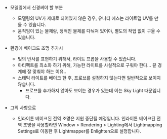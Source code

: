 * 모델링에서 신경써야 할 부분
    * 모델링의 UV가 제대로 되어있지 않은 경우, 유니티 에스는 라이트맵 UV를 만들 수 있습니다.
    * 움직임이 있는 물체랑, 정적인 물체를 다눠져 있어야, 별도의 작업 없이 구울 수 있습니다.

* 환경에 베이크드 조명 추가시
    * 빛의 반사를 표현하기 위해서, 라이트 프롭을 사용할 수 있습니다.
    * 아티팩트를 최소화 하기 위해, 가능한 라이트를 사실적으로 구워야 한다... 끝 경계에 잘 맞춰야 하는 이유..
    * 스태틱 라이트를 베이크 한 후, 프로브를 설정하지 않는다면 일반적으로 보이지 않습니다.
        * 프로브를 추가하지 않아도 보이는 경우가 있는데 이는 Sky Light 때문입니다.


* 그외 사항으로
    * 인라이튼 베이크된 전역 조명은 지원 중단될 예정입니다. 인라이튼 베이크된 전역 조명을 사용할라면 Window > Rendering > Lighting에서 Lightmapping Settings로 이동한 후 Lightmapper를 Enlighten으로 설정합니다.